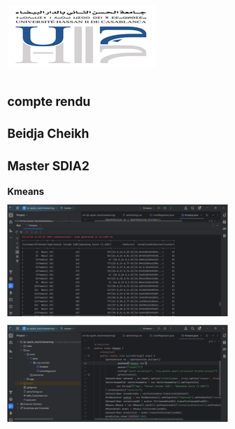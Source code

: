 <img src="images/img.png"><br><br>
<h2></h2>
<h1>compte rendu</h1>
<h1>Beidja Cheikh</h1>
<h1>Master SDIA2</h1>
<h2>Kmeans</h2>

<img src="images/img1.png"><br><br>
<img src="images/img2.png"><br><br>
